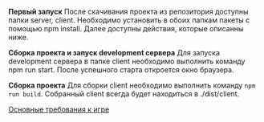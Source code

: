 **Первый запуск**
После скачивания проекта из репозитория доступны папки server, client. Необходимо установить в обоих папкам пакеты с помощью npm install.
Далее доступны действия, которые описанны ниже.

**Сборка проекта и запуск development сервера**
Для запуска development сервера в папке client необходимо выполнить команду npm run start. После успешного старта откроется окно браузера.

**Сборка проекта**
Для сборки client необходимо выполнить команду `npm run build`.
Собранный client всегда будет находиться в ./dist/client.

[Основные требования к игре](https://docs.google.com/document/d/12BJmN0XU7bCrbs_2F4_6b9rZ4gWzGlXlvAFzMiaB9og/edit?usp=sharing)

